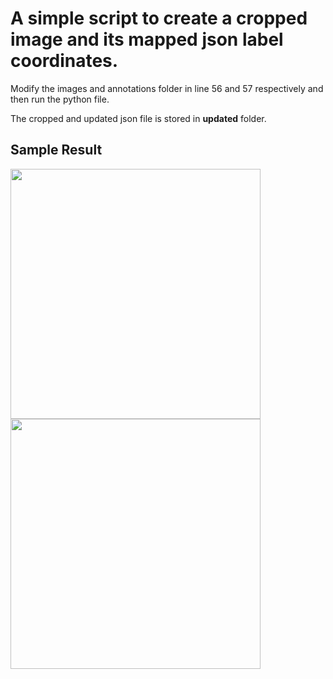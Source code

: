 # A simple script to create a cropped image and its mapped json label coordinates. 

Modify the images and annotations folder in line 56 and 57 respectively and then run the python file.

The cropped and updated json file is stored in **updated** folder.

## Sample Result

<img src="https://user-images.githubusercontent.com/53503951/224208847-32400cf5-2ad1-422f-8d41-58b426f6716c.png" width="400">
<img src="https://user-images.githubusercontent.com/53503951/224208851-17d185b4-2d7f-4817-a269-6c78a5a7a028.png" width="400">

